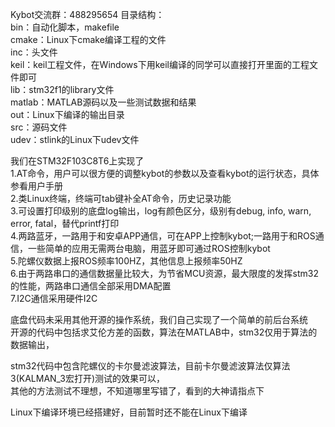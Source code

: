Kybot交流群：488295654
目录结构：  
bin：自动化脚本，makefile  
cmake：Linux下cmake编译工程的文件  
inc：头文件  
keil：keil工程文件，在Windows下用keil编译的同学可以直接打开里面的工程文件即可  
lib：stm32f1的library文件  
matlab：MATLAB源码以及一些测试数据和结果  
out：Linux下编译的输出目录  
src：源码文件  
udev：stlink的Linux下udev文件  

我们在STM32F103C8T6上实现了   
1.AT命令，用户可以很方便的调整kybot的参数以及查看kybot的运行状态，具体参看用户手册   
2.类Linux终端，终端可tab键补全AT命令，历史记录功能   
3.可设置打印级别的底盘log输出，log有颜色区分，级别有debug, info, warn, error, fatal，替代printf打印   
4.两路蓝牙，一路用于和安卓APP通信，可在APP上控制kybot;一路用于和ROS通信，一些简单的应用无需两台电脑，用蓝牙即可通过ROS控制kybot  
5.陀螺仪数据上报ROS频率100HZ，其他信息上报频率50HZ  
6.由于两路串口的通信数据量比较大，为节省MCU资源，最大限度的发挥stm32的性能，两路串口通信全部采用DMA配置  
7.I2C通信采用硬件I2C  

底盘代码未采用其他开源的操作系统，我们自己实现了一个简单的前后台系统  
开源的代码中包括求艾伦方差的函数，算法在MATLAB中，stm32仅用于算法的数据输出， 

stm32代码中包含陀螺仪的卡尔曼滤波算法，目前卡尔曼滤波算法仅算法3(KALMAN_3宏打开)测试的效果可以，  
其他的方法测试不理想，不知道哪里写错了，看到的大神请指点下  

Linux下编译环境已经搭建好，目前暂时还不能在Linux下编译   
